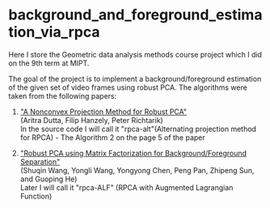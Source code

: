 # background_and_foreground_estimation_via_rpca

Here I store the Geometric data analysis methods course project which I did on the 9th term at MIPT.

The goal of the project is to implement a  background/foreground estimation of the given set of video frames using robust PCA.
The algorithms were taken from the following papers:

1. ["A Nonconvex Projection Method for Robust PCA"](https://arxiv.org/abs/1805.07962)\
(Aritra Dutta, Filip Hanzely, Peter Richtarik)\
In the source code I will call it "rpca-alt"(Alternating projection method for RPCA) - The Algorithm 2 on the page 5 of the paper

2. ["Robust PCA using Matrix Factorization for Background/Foreground Separation"](https://www.researchgate.net/publication/324051198_Robust_PCA_using_Matrix_Factorization_for_BackgroundForeground_Separation)\
(Shuqin Wang, Yongli Wang, Yongyong Chen, Peng Pan, Zhipeng Sun, and Guoping He)\
Later I will call it "rpca-ALF" (RPCA with Augmented Lagrangian Function)
